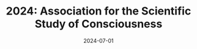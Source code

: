 ---
title: "2024: Association for the Scientific Study of Consciousness"
conference_id: "2024_ASSC"
date: 2024-07-01
location: "Tokyo, Japan"
layout: conference
---